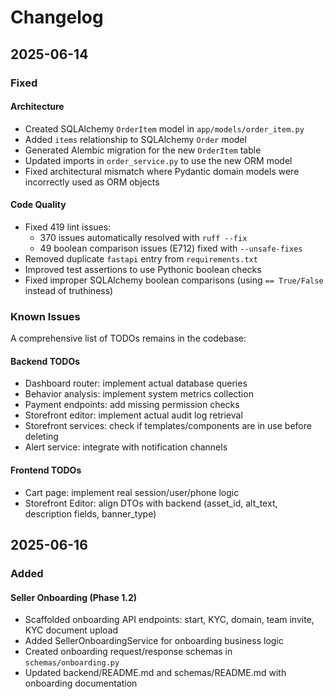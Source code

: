 # Changelog

## 2025-06-14

### Fixed

#### Architecture

- Created SQLAlchemy `OrderItem` model in `app/models/order_item.py`
- Added `items` relationship to SQLAlchemy `Order` model
- Generated Alembic migration for the new `OrderItem` table
- Updated imports in `order_service.py` to use the new ORM model
- Fixed architectural mismatch where Pydantic domain models were incorrectly used as ORM objects

#### Code Quality

- Fixed 419 lint issues:
  - 370 issues automatically resolved with `ruff --fix`
  - 49 boolean comparison issues (E712) fixed with `--unsafe-fixes`
- Removed duplicate `fastapi` entry from `requirements.txt`
- Improved test assertions to use Pythonic boolean checks
- Fixed improper SQLAlchemy boolean comparisons (using `== True/False` instead of truthiness)

### Known Issues

A comprehensive list of TODOs remains in the codebase:

#### Backend TODOs

- Dashboard router: implement actual database queries
- Behavior analysis: implement system metrics collection
- Payment endpoints: add missing permission checks
- Storefront editor: implement actual audit log retrieval
- Storefront services: check if templates/components are in use before deleting
- Alert service: integrate with notification channels

#### Frontend TODOs

- Cart page: implement real session/user/phone logic
- Storefront Editor: align DTOs with backend (asset_id, alt_text, description fields, banner_type)

## 2025-06-16

### Added

#### Seller Onboarding (Phase 1.2)

- Scaffolded onboarding API endpoints: start, KYC, domain, team invite, KYC document upload
- Added SellerOnboardingService for onboarding business logic
- Created onboarding request/response schemas in `schemas/onboarding.py`
- Updated backend/README.md and schemas/README.md with onboarding documentation
